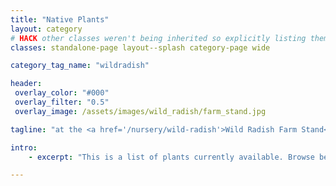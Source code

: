 ```yaml
---
title: "Native Plants"
layout: category
# HACK other classes weren't being inherited so explicitly listing them out
classes: standalone-page layout--splash category-page wide

category_tag_name: "wildradish"

header:
 overlay_color: "#000"
 overlay_filter: "0.5"
 overlay_image: /assets/images/wild_radish/farm_stand.jpg

tagline: "at the <a href='/nursery/wild-radish'>Wild Radish Farm Stand</a>"

intro: 
    - excerpt: "This is a list of plants currently available. Browse below or view the <a href='https://docs.google.com/spreadsheets/d/1TqizcEdsrBXeTRXbwR5ea8HT0gyPpdzM/edit#gid=1324451350' target='_blank'>Google spreadsheet</a>. Last Updated: July 13, 2022."

---
```



